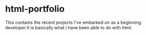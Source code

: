 # html-portfolio
This contains the recent projects I've embarked on as a beginning developer.it is basically what i have been able to do with html.
